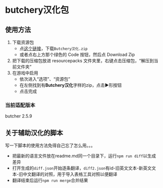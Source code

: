 # butchery汉化包

## 使用方法
1. 下载资源包
    - 点[这个链接](../../release)，下载`Butchery汉化.zip`
    - 或者点右上方那个绿色的 Code 按钮，然后点 Download Zip 
2. 把下载的压缩包放进 resourcepacks 文件夹里，右键点击压缩包，“解压到当前文件夹”
3. 在游戏中启用
    - 依次进入“选项”、“资源包”
    - 在左侧找到有**Butchery汉化**字样的zip，点击▶️形按钮
    - 点击完成

### 当前适配版本
butcher 2.5.9

## 关于辅助汉化的脚本
写一下脚本的使用方法免得自己忘了怎么用。。。
- 把最新的语言文件放在readme.md同一个目录下，运行`npm run diff`以生成差异
- 打开生成的`diff.json`开始逐条翻译，`diff2.json`有id-旧英文文本-新英文文本-旧中文翻译的对照，用于导入表格工具对照以便翻译
- 翻译结束后运行`npm run merge`合并结果